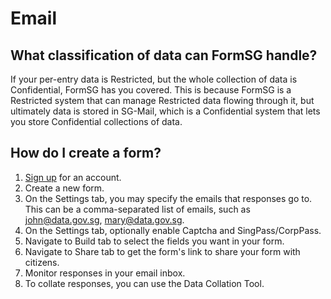 # Email

## What classification of data can FormSG handle?

If your per-entry data is Restricted, but the whole collection of data is Confidential, FormSG has you covered. This is because FormSG is a Restricted system that can manage Restricted data flowing through it, but ultimately data is stored in SG-Mail, which is a Confidential system that lets you store Confidential collections of data.

## How do I create a form?

1. [Sign up](https://form.gov.sg/#!/signin) for an account.
2. Create a new form.
3. On the Settings tab, you may specify the emails that responses go to. This can be a comma-separated list of emails, such as john@data.gov.sg, mary@data.gov.sg.
4. On the Settings tab, optionally enable Captcha and SingPass/CorpPass.
5. Navigate to Build tab to select the fields you want in your form.
6. Navigate to Share tab to get the form's link to share your form with citizens.
7. Monitor responses in your email inbox.
8. To collate responses, you can use the Data Collation Tool.